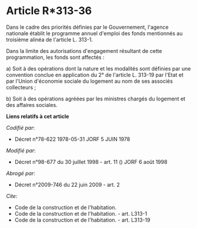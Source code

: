 # Article R*313-36

Dans le cadre des priorités définies par le Gouvernement, l'agence nationale établit le programme annuel d'emploi des fonds
mentionnés au troisième alinéa de l'article L. 313-1.

Dans la limite des autorisations d'engagement résultant de cette programmation, les fonds sont affectés :

a) Soit à des opérations dont la nature et les modalités sont définies par une convention conclue en application du 2° de
l'article L. 313-19 par l'Etat et par l'Union d'économie sociale du logement au nom de ses associés collecteurs ;

b) Soit à des opérations agréées par les ministres chargés du logement et des affaires sociales.

**Liens relatifs à cet article**

_Codifié par_:

  - Décret n°78-622 1978-05-31 JORF 5 JUIN 1978

_Modifié par_:

  - Décret n°98-677 du 30 juillet 1998 - art. 11 () JORF 6 août 1998

_Abrogé par_:

  - Décret n°2009-746 du 22 juin 2009 - art. 2

_Cite_:

  - Code de la construction et de l'habitation.
  - Code de la construction et de l'habitation. - art. L313-1
  - Code de la construction et de l'habitation. - art. L313-19
